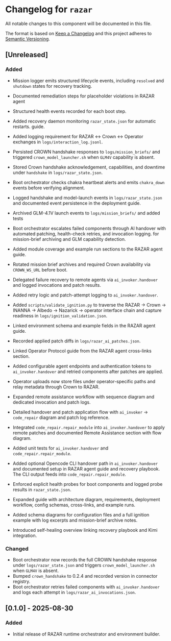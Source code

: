 # Changelog for `razar`

All notable changes to this component will be documented in this file.

The format is based on [Keep a Changelog](https://keepachangelog.com/en/1.0.0/) and this project adheres to [Semantic Versioning](https://semver.org/spec/v2.0.0.html).

## [Unreleased]

### Added
- Mission logger emits structured lifecycle events, including `resolved` and
  `shutdown` states for recovery tracking.
- Documented remediation steps for placeholder violations in RAZAR agent
- Structured health events recorded for each boot step.
- Added recovery daemon monitoring `razar_state.json` for automatic restarts.
  guide.
- Added logging requirement for RAZAR ↔ Crown ↔ Operator exchanges in `logs/interaction_log.jsonl`.
- Persisted CROWN handshake responses to `logs/mission_briefs/` and
  triggered `crown_model_launcher.sh` when `GLM4V` capability is absent.
- Stored Crown handshake acknowledgement, capabilities, and downtime under
  `handshake` in `logs/razar_state.json`.
- Boot orchestrator checks chakra heartbeat alerts and emits `chakra_down` events before verifying alignment.
- Logged handshake and model-launch events in `logs/razar_state.json` and documented event persistence in the deployment guide.
- Archived GLM-4.1V launch events to `logs/mission_briefs/` and added tests
- Boot orchestrator escalates failed components through AI handover with automated patching, health-check retries, and invocation logging.
  for mission-brief archiving and GLM capability detection.
- Added module coverage and example run sections to the RAZAR agent guide.
- Rotated mission brief archives and required Crown availability via `CROWN_WS_URL` before boot.
- Delegated failure recovery to remote agents via `ai_invoker.handover` and
  logged invocations and patch results.
- Added retry logic and patch-attempt logging to `ai_invoker.handover`.
- Added `scripts/validate_ignition.py` to traverse the RAZAR → Crown → INANNA → Albedo → Nazarick → operator interface chain and capture readiness in `logs/ignition_validation.json`.
- Linked environment schema and example fields in the RAZAR agent guide.
- Recorded applied patch diffs in `logs/razar_ai_patches.json`.
- Linked Operator Protocol guide from the RAZAR agent cross-links section.
- Added configurable agent endpoints and authentication tokens to
  `ai_invoker.handover` and retried components after patches are applied.
- Operator uploads now store files under operator-specific paths and relay metadata through Crown to RAZAR.
- Expanded remote assistance workflow with sequence diagram and dedicated invocation and patch logs.
- Detailed handover and patch application flow with `ai_invoker` → `code_repair` diagram and patch log reference.
- Integrated `code_repair.repair_module` into `ai_invoker.handover` to apply remote patches and documented Remote Assistance section with flow diagram.
- Added unit tests for `ai_invoker.handover` and `code_repair.repair_module`.
- Added optional Opencode CLI handover path in `ai_invoker.handover` and
  documented setup in RAZAR agent guide and recovery playbook. The CLI output
  feeds into `code_repair.repair_module`.
- Enforced explicit health probes for boot components and logged probe results
  in `razar_state.json`.

 - Expanded guide with architecture diagram, requirements, deployment workflow, config schemas, cross-links, and example runs.
- Added schema diagrams for configuration files and a full ignition example with log excerpts and mission-brief archive notes.
- Introduced self-healing overview linking recovery playbook and Kimi integration.

### Changed
- Boot orchestrator now records the full CROWN handshake response under
  `logs/razar_state.json` and triggers `crown_model_launcher.sh` when
  `GLM4V` is absent.
- Bumped `crown_handshake` to 0.2.4 and recorded version in connector registry.
- Boot orchestrator retries failed components with `ai_invoker.handover` and
  logs each attempt in `logs/razar_ai_invocations.json`.

## [0.1.0] - 2025-08-30

### Added
- Initial release of RAZAR runtime orchestrator and environment builder.

